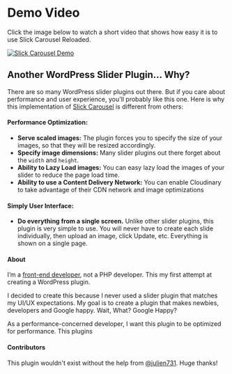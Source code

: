 # Demo Video

Click the image below to watch a short video that shows how easy it is to use Slick Carousel Reloaded.

[![Slick Carousel Demo](https://cloud.githubusercontent.com/assets/1778633/14246794/b49cc0fa-fa93-11e5-94af-b10336993c75.png)](https://dl.dropboxusercontent.com/u/28858864/slick-carousel-reloaded.mp4)

## Another WordPress Slider Plugin... Why?

There are so many WordPress slider plugins out there. But if you care about performance and user experience, you'll probably like this one. Here is why this implementation of [Slick Carousel](http://kenwheeler.github.io/slick/) is different from others:

#### Performance Optimization:
* __Serve scaled images:__ The plugin forces you to specify the size of your images, so that they will be resized accordingly.
* __Specify image dimensions:__ Many slider plugins out there forget about the `width` and `height`.
* __Ability to Lazy Load images:__ You can easy lazy load the images of your slider to reduce the page load time.
* __Ability to use a Content Delivery Network:__ You can enable Cloudinary to take advantage of their CDN network and image optimizations

#### Simply User Interface:
* __Do everything from a single screen.__ Unlike other slider plugins, this plugin is very simple to use. You will never have to create each slide individually, then upload an image, click Update, etc. Everything is shown on a single page.

#### About
I’m a [front-end developer](https://siamkreative.com/about/), not a PHP developer. This my first attempt at creating a WordPress plugin.

I decided to create this because I never used a slider plugin that matches my UI/UX expectations. My goal is to create a plugin that makes newbies, developers and Google happy. Wait, What? Google Happy?

As a performance-concerned developer, I want this plugin to be optimized for performance. This plugins 

#### Contributors
This plugin wouldn't exist without the help from [@julien731](https://github.com/julien731). Huge thanks!
